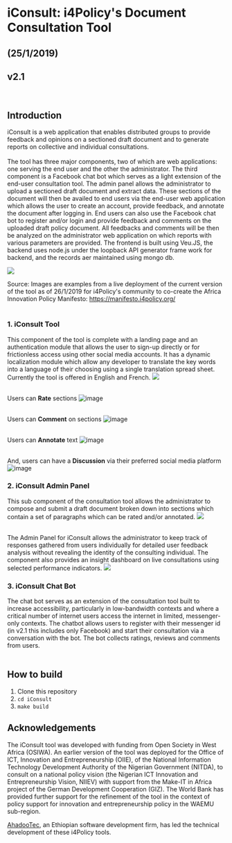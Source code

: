 
# iConsult: i4Policy's Document Consultation Tool
## (25/1/2019)
## v2.1 
<br>

## Introduction

iConsult is a web application that enables distributed groups to provide feedback and opinions on a sectioned draft document and to generate reports on collective and individual consultations. 
<br><br>
The tool has three major components, two of which are web applications: one serving the end user and the other the administrator. The third component is a Facebook chat bot which serves as a light extension of the end-user consultation tool. The admin panel allows the administrator to upload a sectioned draft document and extract data. These sections of the document will then be availed to end users via the end-user web application which allows the user to create an account, provide feedback, and annotate the document after logging in. End users can also use the Facebook chat bot to register and/or login and provide feedback and comments on the uploaded draft policy document. All feedbacks and comments will be then be analyzed on the administrator web application on which reports with various parameters are provided. The frontend is built using Veu.JS, the backend uses node.js under the loopback API generator frame work for backend, and the records aer maintained using mongo db.

 ![](https://i.ibb.co/bN10SP2/1.png)
 
Source: Images are examples from a live deployment of the current version of the tool as of 26/1/2019 for i4Policy's community to co-create the Africa Innovation Policy Manifesto: https://manifesto.i4policy.org/
<br><br>

### 1. iConsult Tool

This component of the tool is complete with a landing page and an authentication module that allows the user to sign-up directly or for frictionless access using other social media accounts. It has a dynamic localization module which allow any developer to translate the key words into a language of their choosing using a single translation spread sheet. Currently the tool is offered in English and French.
 ![](https://i.ibb.co/DrWr8Gm/5.png)
<br><br>

Users can **Rate** sections
![image](https://user-images.githubusercontent.com/43605024/56871487-e1b7e800-6a1e-11e9-82d3-7a05da54c047.png)
<br><br>

Users can **Comment** on sections
![image](https://user-images.githubusercontent.com/43605024/56871524-7589b400-6a1f-11e9-9e7f-972cc7ba1720.png)
<br><br>
 
Users can **Annotate** text
![image](https://user-images.githubusercontent.com/43605024/56871460-9b628900-6a1e-11e9-9b08-16178669feef.png)
<br><br>

And, users can have a **Discussion** via their preferred social media platform
![image](https://user-images.githubusercontent.com/43605024/56871543-b7b2f580-6a1f-11e9-9eda-690f076bed30.png)
<br>

### 2. iConsult Admin Panel

This sub component of the consultation tool allows the administrator to compose and submit a draft document broken down into sections which contain a set of paragraphs which can be rated and/or annotated. 
 ![](https://i.ibb.co/MgMrMBw/2.png)
<br><br>

The Admin Panel for iConsult allows the administrator to keep track of responses gathered from users individually for detailed user feedback analysis without revealing the identity of the consulting individual. The component also provides an insight dashboard on live consultations using selected performance indicators.
 ![](https://i.ibb.co/2Mp3Nvj/3.png)
<br>

### 3. iConsult Chat Bot

The chat bot serves as an extension of the consultation tool built to increase accessibility, particularly in low-bandwidth contexts and where a critical number of internet users access the internet in limited, messenger-only contexts. The chatbot allows users to register with their messenger id (in v2.1 this includes only Facebook) and start their consultation via a conversation with the bot. The bot collects ratings, reviews and comments from users.
<br><br>

## How to build
1. Clone this repository
2. `cd iConsult`
3. `make build`

## Acknowledgements

The iConsult tool was developed with funding from Open Society in West Africa (OSIWA). An earlier version of the tool was deployed for the Office of ICT, Innovation and Entrepreneurship (OIIE), of the National Information Technology Development Authority of the Nigerian Government (NITDA), to consult on a national policy vision (the Nigerian ICT Innovation and Entrepreneurship Vision, NIIEV) with support from the Make-IT in Africa project of the German Development Cooperation (GIZ). The World Bank has provided further support for the refinement of the tool in the context of policy support for innovation and entrepreneurship policy in the WAEMU sub-region.

[AhadooTec](https://www.ahadootec.com/), an Ethiopian software development firm, has led the technical development of these i4Policy tools.
